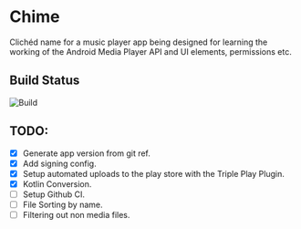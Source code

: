# Chime
Clichéd name for a music player app being designed for learning the working of the Android Media Player API and UI elements, permissions etc.

## Build Status
![Build](https://github.com/Aky97567/Chime/workflows/Build/badge.svg)

## TODO:
- [X] Generate app version from git ref.
- [X] Add signing config.
- [X] Setup automated uploads to the play store with the Triple Play Plugin.
- [X] Kotlin Conversion.
- [ ] Setup Github CI.
- [ ] File Sorting by name.
- [ ] Filtering out non media files.
